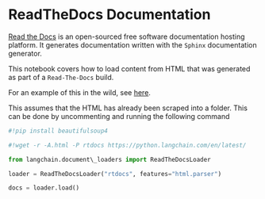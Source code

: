 # ReadTheDocs Documentation

[Read the Docs](https://readthedocs.org/) is an open-sourced free software documentation hosting platform. It generates documentation written with the `Sphinx` documentation generator.

This notebook covers how to load content from HTML that was generated as part of a `Read-The-Docs` build.

For an example of this in the wild, see [here](https://github.com/langchain-ai/chat-langchain).

This assumes that the HTML has already been scraped into a folder. This can be done by uncommenting and running the following command

```python
#!pip install beautifulsoup4  

```

```python
#!wget -r -A.html -P rtdocs https://python.langchain.com/en/latest/  

```

```python
from langchain.document\_loaders import ReadTheDocsLoader  

```

```python
loader = ReadTheDocsLoader("rtdocs", features="html.parser")  

```

```python
docs = loader.load()  

```
